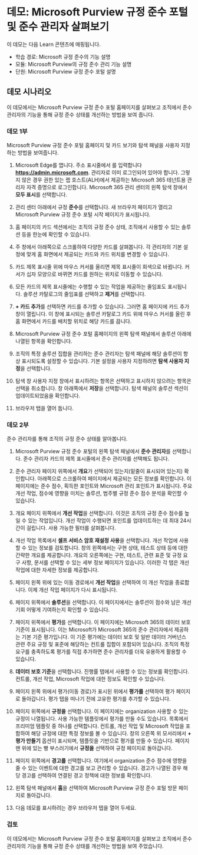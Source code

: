 <!---
---
데모: 제목: ‘Microsoft Purview 규정 준수 포털 및 준수 관리자 탐색하기’ 학습 경로/모듈/단원: ‘학습 경로: Microsoft 규정 준수의 기능 설명, 모듈 2: Microsoft Purview의 규정 준수 관리 기능에 대해 설명, 단원 2: Microsoft Purview 규정 준수 포털 설명’
---
--->

# 데모: Microsoft Purview 규정 준수 포털 및 준수 관리자 살펴보기

이 데모는 다음 Learn 콘텐츠에 매핑됩니다.

- 학습 경로: Microsoft 규정 준수의 기능 설명
- 모듈: Microsoft Purview의 규정 준수 관리 기능 설명
- 단원: Microsoft Purview 규정 준수 포털 설명

## 데모 시나리오

이 데모에서는 Microsoft Purview 규정 준수 포털 홈페이지를 살펴보고 조직에서 준수 관리자의 기능을 통해 규정 준수 상태를 개선하는 방법을 보여 줍니다.

### 데모 1부

Microsoft Purview 규정 준수 포털 홈페이지 및 카드 보기와 탐색 패널을 사용자 지정하는 방법을 보여줍니다.

1. Microsoft Edge를 엽니다. 주소 표시줄에서 를 입력합니다 **https://admin.microsoft.com**. 관리자로 이미 로그인되어 있어야 합니다.  그렇지 않은 경우 권한 있는 랩 호스트(ALH)에서 제공하는 Microsoft 365 테넌트용 관리자 자격 증명으로 로그인합니다. Microsoft 365 관리 센터의 왼쪽 탐색 창에서 **모두 표시**를 선택합니다.

1. 관리 센터 아래에서 규정 **준수**를 선택합니다.  새 브라우저 페이지가 열리고 Microsoft Purview 규정 준수 포털 시작 페이지가 표시됩니다.  

1. 홈 페이지의 카드 섹션에서는 조직의 규정 준수 상태, 조직에서 사용할 수 있는 솔루션 등을 한눈에 확인할 수 있습니다.

1. 주 창에서 아래쪽으로 스크롤하여 다양한 카드를 살펴봅니다. 각 관리자의 기본 설정에 맞게 홈 화면에서 제공되는 카드와 카드 위치를 변경할 수 있습니다.  

1. 카드 제목 표시줄 위에 마우스 커서를 올리면 제목 표시줄이 회색으로 바뀝니다.  커서가 십자 모양으로 바뀌면 카드를 원하는 위치로 이동할 수 있습니다.

1. 모든 카드의 제목 표시줄에는 수행할 수 있는 작업을 제공하는 줄임표도 표시됩니다.  솔루션 카탈로그의 줄임표를 선택하고 **제거**를 선택합니다.

1. **+ 카드 추가**를 선택하면 카드를 추가할 수 있습니다.  그러면 홈 페이지에 카드 추가 창이 열립니다.  이 창에 표시되는 솔루션 카탈로그 카드 위에 마우스 커서를 올린 후 홈 화면에서 카드를 배치할 위치로 해당 카드를 끕니다.

1. Microsoft Purview 규정 준수 포털 홈페이지의 왼쪽 탐색 패널에서 솔루션 아래에 나열된 항목을 확인합니다. 

1. 조직의 특정 솔루션 집합을 관리하는 준수 관리자는 탐색 패널에 해당 솔루션이 항상 표시되도록 설정할 수 있습니다.  기본 설정을 사용자 지정하려면 **탐색 사용자 지정**을 선택합니다.  

1. 탐색 창 사용자 지정 창에서 표시하려는 항목은 선택하고 표시하지 않으려는 항목은 선택을 취소합니다.  창 아래쪽에서 **저장**을 선택합니다.  탐색 패널의 솔루션 섹션이 업데이트되었음을 확인합니다.

1. 브라우저 탭을 열어 둡니다.

### 데모 2부

준수 관리자를 통해 조직의 규정 준수 상태를 알아봅니다.

1. Microsoft Purview 규정 준수 포털의 왼쪽 탐색 패널에서 **준수 관리자**를 선택합니다.  준수 관리자 카드의 제목 표시줄에서 준수 관리자를 선택해도 됩니다.

1. 준수 관리자 페이지 위쪽에서 **개요**가 선택되어 있는지(밑줄이 표시되어 있는지) 확인합니다. 아래쪽으로 스크롤하여 페이지에서 제공되는 모든 정보를 확인합니다.  이 페이지에는 준수 점수, 획득한 포인트와 Microsoft 관리 포인트가 표시됩니다.   주요 개선 작업, 점수에 영향을 미치는 솔루션, 범주별 규정 준수 점수 분석을 확인할 수 있습니다.

1. 개요 페이지 위쪽에서 **개선 작업**을 선택합니다.  이것은 조직의 규정 준수 점수를 높일 수 있는 작업입니다. 개선 작업이 수행되면 포인트를 업데이트하는 데 최대 24시간이 걸립니다.  사용 가능한 필터를 살펴봅니다.

1. 개선 작업 목록에서 **셀프 서비스 암호 재설정 사용**을 선택합니다.  개선 작업에 사용할 수 있는 정보를 검토합니다.  창의 왼쪽에서는 구현 상태, 테스트 상태 등에 대한 간략한 개요를 제공합니다. 개요의 오른쪽에는 구현, 테스트, 관련 표준 및 규정 요구 사항, 문서를 선택할 수 있는 세부 정보 페이지가 있습니다. 이러한 각 탭은 개선 작업에 대한 자세한 정보를 제공합니다.

1. 페이지 왼쪽 위에 있는 이동 경로에서 **개선 작업**을 선택하여 이 개선 작업을 종료합니다.  이제 개선 작업 페이지가 다시 표시됩니다.

1. 페이지 위쪽에서 **솔루션**을 선택합니다. 이 페이지에서는 솔루션이 점수와 남은 개선 기회 어떻게 기여하는지 확인할 수 있습니다.

1. 페이지 위쪽에서 **평가**를 선택합니다. 이 페이지에는 Microsoft 365의 데이터 보호 기준이 표시됩니다.  이는 Microsoft가 Microsoft 365의 준수 관리자에서 제공하는 기본 기준 평가입니다.  이 기준 평가에는 데이터 보호 및 일반 데이터 거버넌스 관련 주요 규정 및 표준에 해당하는 컨트롤 집합이 포함되어 있습니다. 조직의 특정 요구를 충족하도록 평가를 직접 추가하면 준수 관리자를 더욱 유용하게 활용할 수 있습니다.

1. **데이터 보호 기준**을 선택합니다.  진행률 탭에서 사용할 수 있는 정보를 확인합니다. 컨트롤, 개선 작업, Microsoft 작업에 대한 정보도 확인할 수 있습니다.  

1. 페이지 왼쪽 위에서 평가(이동 경로)가 표시된 위에서 **평가를** 선택하여 평가 페이지로 돌아갑니다.  평가 탭을 떠나기 전에 고유한 평가를 추가할 수 있습니다.

1. 페이지 위쪽에서 **규정을** 선택합니다.  이 페이지에는 organization 사용할 수 있는 규정이 나열됩니다. 사용 가능한 템플릿에서 평가를 만들 수도 있습니다.  목록에서 프리미엄 템플릿 중 하나를 선택합니다.  컨트롤, 개선 작업 및 Microsoft 작업을 포함하여 해당 규정에 대한 특정 정보를 볼 수 있습니다.  창의 오른쪽 위 모서리에서 **+ 평가 만들기** 옵션이 표시되며, 템플릿을 기반으로 평가를 만들 수 있습니다.  페이지 맨 위에 있는 빵 부스러기에서 **규정을** 선택하여 규정 페이지로 돌아갑니다.

1. 페이지 위쪽에서 **경고를** 선택합니다.   여기에서 organization 준수 점수에 영향을 줄 수 있는 이벤트에 대한 경고를 보고 관리할 수 있습니다.  경고가 나열된 경우 해당 경고를 선택하여 연결된 경고 정책에 대한 정보를 확인합니다.

1. 왼쪽 탐색 패널에서 **홈**을 선택하여 Microsoft Purview 규정 준수 포털 방문 페이지로 돌아갑니다.

1. 다음 데모를 표시하려는 경우 브라우저 탭을 열어 두세요.

### 검토

이 데모에서는 Microsoft Purview 규정 준수 포털 홈페이지를 살펴보고 조직에서 준수 관리자의 기능을 통해 규정 준수 상태를 개선하는 방법을 보여 주었습니다.
